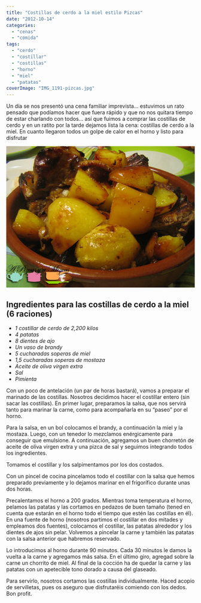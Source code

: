 ```yaml
---
title: "Costillas de cerdo a la miel estilo Pizcas"
date: "2012-10-14"
categories:
  - "cenas"
  - "comida"
tags:
  - "cerdo"
  - "costillar"
  - "costillas"
  - "horno"
  - "miel"
  - "patatas"
coverImage: "IMG_1191-pizcas.jpg"
---
```


Un día se nos presentó una cena familiar imprevista... estuvimos un rato pensado que podíamos hacer que fuera rápido y que no nos quitara tiempo de estar charlando con todos... así que fuimos a comprar las costillas de cerdo y en un ratito por la tarde dejamos lista la cena: costillas de cerdo a la miel. En cuanto llegaron todos un golpe de calor en el horno y listo para disfrutar

![Las costillas de cerdo a la miel ya en la mesa](images/IMG_1191-pizcas.jpg "IMG_1191 (pizcas)")

## Ingredientes para las costillas de cerdo a la miel (6 raciones)

- _1 costillar de cerdo de 2,200 kilos_
- _4 patatas_
- _8 dientes de ajo_
- _Un vaso de brandy_
- _5 cucharadas soperas de miel_
- _1,5 cucharadas soperas de mostaza_
- _Aceite de oliva virgen extra_
- _Sal_
- _Pimienta_



Con un poco de antelación (un par de horas bastará), vamos a preparar el marinado de las costillas. Nosotros decidimos hacer el costillar entero (sin sacar las costillas). En primer lugar, preparamos la salsa, que nos servirá tanto para marinar la carne, como para acompañarla en su “paseo” por el horno.

Para la salsa, en un bol colocamos el brandy, a continuación la miel y la mostaza. Luego, con un tenedor lo mezclamos enérgicamente para conseguir que emulsione. A continuación, agregamos un buen chorretón de aceite de oliva virgen extra y una pizca de sal y seguimos integrando todos los ingredientes.

Tomamos el costillar y los salpimentamos por los dos costados.

Con un pincel de cocina pincelamos todo el costillar con la salsa que hemos preparado previamente y lo dejamos marinar en el frigorífico durante unas dos horas.

Precalentamos el horno a 200 grados. Mientras toma temperatura el horno, pelamos las patatas y las cortamos en pedazos de buen tamaño (tened en cuenta que estarán en el horno todo el tiempo que estén las costillas en él). En una fuente de horno (nosotros partimos el costillar en dos mitades y empleamos dos fuentes), colocamos el costillar, las patatas alrededor y los dientes de ajos sin pelar. Volvemos a pincelar la carne y también las patatas con la salsa anterior que habremos reservado.

Lo introducimos al horno durante 90 minutos. Cada 30 minutos le damos la vuelta a la carne y agregamos más salsa. En el último giro, agregad sobre la carne un chorrito de miel. Al final de la cocción ha de quedar la carne y las patatas con un apetecible tono dorado a causa del glaseado.

Para servirlo, nosotros cortamos las costillas individualmente. Haced acopio de servilletas, pues os aseguro que disfrutaréis comiendo con los dedos. Bon profit.

